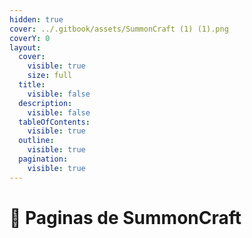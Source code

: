 ```yaml
---
hidden: true
cover: ../.gitbook/assets/SummonCraft (1) (1).png
coverY: 0
layout:
  cover:
    visible: true
    size: full
  title:
    visible: false
  description:
    visible: false
  tableOfContents:
    visible: true
  outline:
    visible: true
  pagination:
    visible: true
---
```


# 📡 Paginas de SummonCraft

